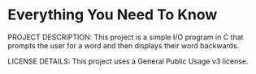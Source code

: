 # Everything You Need To Know

PROJECT DESCRIPTION: 
This project is a simple I/O program in C that prompts the user for a word and then displays their word backwards.

LICENSE DETAILS: 
This project uses a General Public Usage v3 license. 
